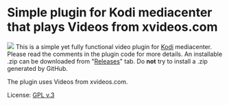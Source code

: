 # Simple plugin for Kodi mediacenter that plays Videos from xvideos.com

![](https://github.com/Space2Walker/plugin.video.xvideos/workflows/Kodi-Addon-Check/badge.svg)
This is a simple yet fully functional video plugin for [Kodi](http://kodi.tv) mediacenter.
Please read the comments in the plugin code for more details.
An installable .zip can be downloaded from "[Releases](https://github.com/space2walker/plugin.video.xvideos/releases)" tab.
Do **not** try to install a .zip generated by GitHub.

The plugin uses Videos from xvideos.com.

License: [GPL v.3](http://www.gnu.org/copyleft/gpl.html)
